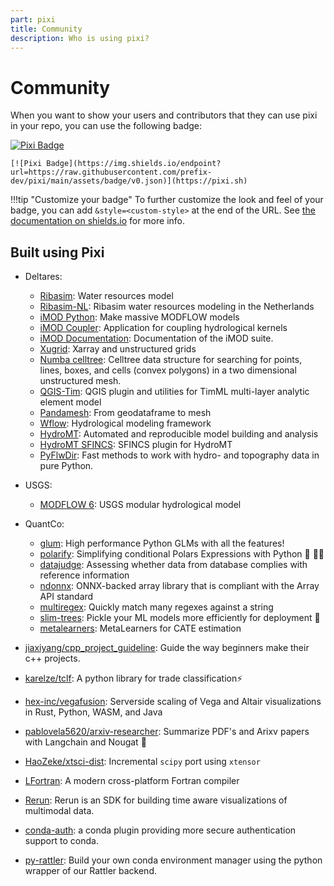 ```yaml
---
part: pixi
title: Community
description: Who is using pixi?
---
```

# Community

When you want to show your users and contributors that they can use pixi in your repo, you can use the following badge:

[![Pixi Badge](https://img.shields.io/endpoint?url=https://raw.githubusercontent.com/prefix-dev/pixi/main/assets/badge/v0.json)](https://pixi.sh)

```
[![Pixi Badge](https://img.shields.io/endpoint?url=https://raw.githubusercontent.com/prefix-dev/pixi/main/assets/badge/v0.json)](https://pixi.sh)
```

!!!tip "Customize your badge"
    To further customize the look and feel of your badge,
    you can add `&style=<custom-style>` at the end of the URL.
    See [the documentation on shields.io](https://shields.io/badges/endpoint-badge) for more info.

## Built using Pixi

- Deltares:
  - [Ribasim](https://github.com/Deltares/Ribasim): Water resources model
  - [Ribasim-NL](https://github.com/Deltares/Ribasim-NL): Ribasim water resources modeling in the Netherlands
  - [iMOD Python](https://github.com/Deltares/imod-python): Make massive MODFLOW models
  - [iMOD Coupler](https://github.com/Deltares/imod_coupler): Application for coupling hydrological kernels
  - [iMOD Documentation](https://github.com/Deltares/iMOD-Documentation): Documentation of the iMOD suite.
  - [Xugrid](https://github.com/Deltares/xugrid): Xarray and unstructured grids
  - [Numba celltree](https://github.com/Deltares/numba_celltree): Celltree data structure for searching for points, lines, boxes, and cells (convex polygons) in a two dimensional unstructured mesh.
  - [QGIS-Tim](https://github.com/Deltares/QGIS-Tim): QGIS plugin and utilities for TimML multi-layer analytic element model
  - [Pandamesh](https://github.com/Deltares/pandamesh): From geodataframe to mesh
  - [Wflow](https://github.com/Deltares/Wflow.jl): Hydrological modeling framework
  - [HydroMT](https://github.com/Deltares/hydromt): Automated and reproducible model building and analysis
  - [HydroMT SFINCS](https://github.com/Deltares/hydromt_sfincs): SFINCS plugin for HydroMT
  - [PyFlwDir](https://github.com/Deltares/pyflwdir): Fast methods to work with hydro- and topography data in pure Python.
- USGS:
  - [MODFLOW 6](https://github.com/MODFLOW-USGS/modflow6): USGS modular hydrological model
- QuantCo:
  - [glum](https://github.com/quantco/glum): High performance Python GLMs with all the features!
  - [polarify](https://github.com/Quantco/polarify): Simplifying conditional Polars Expressions with Python 🐍 🐻‍❄️
  - [datajudge](https://github.com/Quantco/datajudge): Assessing whether data from database complies with reference information
  - [ndonnx](https://github.com/Quantco/ndonnx): ONNX-backed array library that is compliant with the Array API standard
  - [multiregex](https://github.com/Quantco/multiregex): Quickly match many regexes against a string
  - [slim-trees](https://github.com/quantco/slim-trees): Pickle your ML models more efficiently for deployment 🚀
  - [metalearners](https://github.com/Quantco/metalearners): MetaLearners for CATE estimation

- [jiaxiyang/cpp_project_guideline](https://github.com/jiaxiyang/cpp_project_guideline): Guide the way beginners make their c++ projects.
- [karelze/tclf](https://github.com/KarelZe/tclf): A python library for trade classification⚡
- [hex-inc/vegafusion](https://github.com/hex-inc/vegafusion): Serverside scaling of Vega and Altair visualizations in Rust, Python, WASM, and Java
- [pablovela5620/arxiv-researcher](https://github.com/pablovela5620/arxiv-researcher): Summarize PDF's and Arixv papers with Langchain and Nougat 🦉
- [HaoZeke/xtsci-dist](https://github.com/HaoZeke/xtsci-dist): Incremental `scipy` port using `xtensor`
- [LFortran](https://github.com/lfortran/lfortran): A modern cross-platform Fortran compiler
- [Rerun](https://www.rerun.io/): Rerun is an SDK for building time aware visualizations of multimodal data.
- [conda-auth](https://github.com/conda-incubator/conda-auth): a conda plugin providing more secure authentication support to conda.
- [py-rattler](https://github.com/mamba-org/rattler/tree/main/py-rattler): Build your own conda environment manager using the python wrapper of our Rattler backend.
